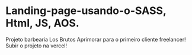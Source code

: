 # Landing-page-usando-o-SASS, Html, JS, AOS.
 Projeto barbearia Los Brutos
Aprimorar para o primeiro cliente freelancer!
Subir o projeto na vercel!
